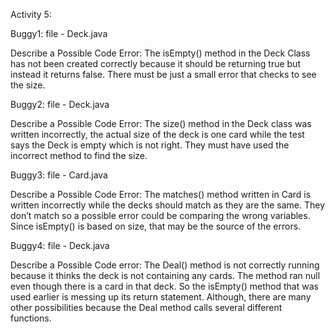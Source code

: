 Activity 5:


Buggy1: file - Deck.java

Describe a Possible Code Error:
The isEmpty() method in the Deck Class has not been created correctly because it should be returning true but instead it returns false. There must be just a small error that checks to see the size.



Buggy2: file - Deck.java

Describe a Possible Code Error:
The size() method in the Deck class was written incorrectly, the actual size of the deck is one card while the test says the Deck is empty which is not right. They must have used the incorrect method to find the size.



Buggy3: file - Card.java

Describe a Possible Code Error:
The matches() method written in Card is written incorrectly while the decks should match as they are the same. They don’t match so a possible error could be comparing the wrong variables. Since isEmpty() is based on size, that may be the source of the errors.


Buggy4: file - Deck.java

Describe a Possible Code error:
The Deal() method is not correctly running because it thinks the deck is not containing any cards. The method ran null even though there is a card in that deck. So the isEmpty() method that was used earlier is messing up its return statement. Although, there are many other possibilities because the Deal method calls several different functions.